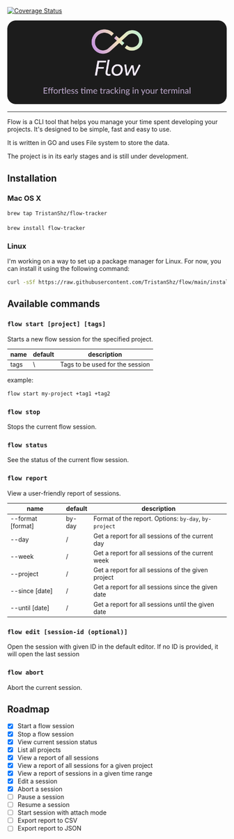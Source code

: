 [![Coverage Status](https://coveralls.io/repos/github/TristanShz/flow/badge.svg?branch=main)](https://coveralls.io/github/TristanShz/flow?branch=main)

<p align="center">
  <img src="assets/banner.png" />
</p>

---

Flow is a CLI tool that helps you manage your time spent developing your projects. It's designed to be simple, fast and easy to use.

It is written in GO and uses File system to store the data.

The project is in its early stages and is still under development.

## Installation

### Mac OS X

```bash
brew tap TristanShz/flow-tracker

brew install flow-tracker
```

### Linux

I'm working on a way to set up a package manager for Linux. For now, you can install it using the following command:

```bash
curl -sSf https://raw.githubusercontent.com/TristanShz/flow/main/install.sh | sudo sh
```
## Available commands

### `flow start [project] [tags]`

Starts a new flow session for the specified project.

| name | default | description                     |
| ---- | ------- | ------------------------------- |
| tags | \       | Tags to be used for the session |

example:

```bash
flow start my-project +tag1 +tag2
```

### `flow stop`

Stops the current flow session.

### `flow status`

See the status of the current flow session.

### `flow report`

View a user-friendly report of sessions.

| name              | default | description                                           |
| ----------------- | ------- | ----------------------------------------------------- |
| --format [format] | by-day  | Format of the report. Options: `by-day`, `by-project` |
| --day             | /       | Get a report for all sessions of the current day      |
| --week            | /       | Get a report for all sessions of the current week     |
| --project         | /       | Get a report for all sessions of the given project    |
| --since [date]    | /       | Get a report for all sessions since the given date    |
| --until [date]    | /       | Get a report for all sessions until the given date    |

### `flow edit [session-id (optional)]`

Open the session with given ID in the default editor. If no ID is provided, it will open the last session

### `flow abort`

Abort the current session.

## Roadmap

- [x] Start a flow session
- [x] Stop a flow session
- [x] View current session status
- [x] List all projects
- [x] View a report of all sessions
- [x] View a report of all sessions for a given project
- [x] View a report of sessions in a given time range
- [x] Edit a session
- [x] Abort a session
- [ ] Pause a session
- [ ] Resume a session
- [ ] Start session with attach mode
- [ ] Export report to CSV
- [ ] Export report to JSON
